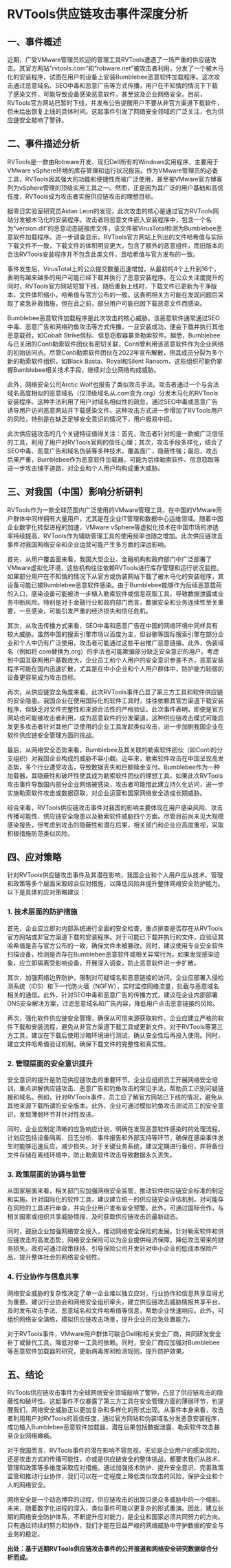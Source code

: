 # RVTools供应链攻击事件深度分析

## 一、事件概述

近期，广受VMware管理员欢迎的管理工具RVTools遭遇了一场严重的供应链攻击。其官方网站“rvtools.com”和“robware.net”被攻击者利用，分发了一个被木马化的安装程序，试图在用户的设备上安装Bumblebee恶意软件加载程序。这次攻击通过恶意域名、SEO中毒和恶意广告等方式传播，用户在不知情的情况下下载了感染文件，可能导致设备感染恶意软件，甚至波及企业网络安全。目前，RVTools官方网站已暂时下线，并发布公告提醒用户不要从非官方渠道下载软件，但未给出恢复上线的具体时间。这起事件引发了网络安全领域的广泛关注，也为供应链安全敲响了警钟。

## 二、事件描述分析

RVTools是一款由Robware开发、现归Dell所有的Windows实用程序，主要用于VMware vSphere环境的库存管理和运行状况报告。作为VMware管理员的必备工具，RVTools因其强大的功能和便捷性而被广泛使用，甚至被VMware官方博客列为vSphere管理的顶级实用工具之一。然而，正是因为其广泛的用户基础和高信任度，RVTools成为攻击者实施供应链攻击的理想目标。

据零日实验室研究员Aidan Leon的发现，此次攻击的核心是通过官方RVTools网站分发被木马化的安装程序。攻击者将恶意文件嵌入安装程序中，包含一个名为“version.dll”的恶意动态链接库文件，该文件被VirusTotal检测为Bumblebee恶意软件加载程序。进一步调查显示，RVTools官方网站上列出的文件哈希值与实际下载文件不一致，下载文件的体积明显更大，包含了额外的恶意组件，而旧版本的合法RVTools安装程序并不包含此类文件，且哈希值与官方发布的一致。

事件发生后，VirusTotal上的公众提交数量迅速增加，从最初的4个上升到16个，表明有越来越多的用户可能已经下载并执行了恶意安装程序。在公众关注度提升的同时，RVTools官方网站短暂下线，随后重新上线时，下载文件已更新为干净版本，文件体积缩小，哈希值与官方公布的一致。这表明相关方可能在发现问题后采取了紧急补救措施，但在此之前，部分用户可能已因下载恶意文件而感染。

Bumblebee恶意软件加载程序是此次攻击的核心威胁。该恶意软件通常通过SEO中毒、恶意广告和网络钓鱼攻击等方式传播，一旦安装成功，便会下载并执行其他恶意载荷，如Cobalt Strike信标、信息窃取器甚至勒索软件。据悉，Bumblebee与已关闭的Conti勒索软件团伙有密切关联，Conti曾利用该恶意软件作为企业网络的初始访问点。尽管Conti勒索软件团伙在2022年宣布解散，但其成员分裂为多个新的勒索软件组织，如Black Basta、Royal和Silent Ransom，这些组织可能仍掌握Bumblebee相关技术手段，继续对企业网络构成威胁。

此外，网络安全公司Arctic Wolf也报告了类似攻击手法。攻击者通过一个与合法域名高度相似的恶意域名（仅顶级域名从.com变为.org）分发木马化的RVTools安装程序。这种手法利用了用户对域名相似性的疏忽，通过SEO中毒或恶意广告诱导用户访问恶意网站并下载感染文件。这种攻击方式进一步增加了RVTools用户的风险，特别是在缺乏足够安全意识的情况下，用户极易中招。

此次供应链攻击的几个关键特征值得关注：首先，攻击者针对的是一款被广泛信任的工具，利用了用户对RVTools官网的信任心理；其次，攻击手段多样化，结合了SEO中毒、恶意广告和域名伪装等多种技术，覆盖面广，隐蔽性强；最后，攻击后果严重，Bumblebee作为恶意软件加载器，可能为后续勒索软件、信息窃取等进一步攻击铺平道路，对企业和个人用户均构成重大威胁。

## 三、对我国（中国）影响分析研判

RVTools作为一款全球范围内广泛使用的VMware管理工具，在中国的VMware用户群体中同样拥有大量用户，尤其是在企业IT管理和数据中心运维领域。随着中国企业数字化转型进程的加速，VMware vSphere等虚拟化技术在中国市场的渗透率持续提高，RVTools作为辅助管理工具的使用频率也随之增加。此次供应链攻击事件对我国网络安全和企业运营可能产生多方面的深远影响。

首先，从用户覆盖面来看，我国大型企业、金融机构和政府部门中广泛部署了VMware虚拟化环境，这些机构往往依赖RVTools进行库存管理和运行状况监控。如果部分用户在不知情的情况下从官方或伪装网站下载了被木马化的安装程序，其设备可能已被Bumblebee恶意软件感染。由于Bumblebee能够作为后续恶意载荷的入口，感染设备可能被进一步植入勒索软件或信息窃取工具，导致数据泄露或业务中断风险。特别是对于金融行业和政府部门而言，数据安全和业务连续性至关重要，一旦感染，可能引发严重的经济损失和信任危机。

其次，从攻击传播方式来看，SEO中毒和恶意广告在中国的网络环境中同样具有较大威胁。虽然中国的搜索引擎市场以百度为主，但谷歌等国际搜索引擎在部分企业和个人中仍有广泛使用，攻击者可能通过这些平台推广恶意链接。此外，伪装域名（例如将.com替换为.org）的手法也可能欺骗部分缺乏安全意识的用户。考虑到中国互联网用户基数庞大，企业员工和个人用户的安全意识参差不齐，恶意安装程序可能在国内迅速扩散，尤其是在中小企业和个人用户群体中，防护能力较弱的设备更容易成为攻击目标。

再次，从供应链安全角度来看，此次RVTools事件凸显了第三方工具和软件供应链的安全隐患。我国企业在使用国际化的软件工具时，往往依赖其官方渠道下载安装程序，但缺乏对文件完整性和来源合法性的严格验证。此次事件表明，即便是官方网站也可能被攻击者利用，成为恶意软件的分发渠道。这种供应链攻击模式可能启发更多攻击者针对其他广泛使用的企业工具发起类似攻击，进一步加剧我国企业在软件供应链安全管理方面的挑战。

最后，从网络安全态势来看，Bumblebee及其关联的勒索软件团伙（如Conti的分支组织）对我国企业构成的威胁不容小觑。近年来，勒索软件攻击在中国呈现高发态势，多个行业遭受攻击，导致数据丢失和巨额赎金支付。Bumblebee作为一种加载器，其隐蔽性和破坏性使其成为勒索软件团伙的理想工具。如果此次RVTools攻击事件导致国内部分企业网络被感染，攻击者可能借此建立持久化访问，进一步实施勒索软件攻击或数据窃取，对企业运营和国家网络安全造成长期威胁。

综合来看，RVTools供应链攻击事件对我国的影响主要体现在用户感染风险、攻击传播可能性、供应链安全隐患以及勒索软件威胁四个方面。尽管目前尚未见大规模感染报告，但考虑到攻击的隐蔽性和潜在后果，相关部门和企业应高度重视，采取积极措施防范类似风险。

## 四、应对策略

针对RVTools供应链攻击事件及其潜在影响，我国企业和个人用户应从技术、管理和政策等多个层面采取综合应对措施，以降低风险并提升整体网络安全防护能力。以下是具体的应对策略建议：

### 1. 技术层面的防护措施

首先，企业应立即对内部系统进行全面的安全检查，重点排查是否存在从RVTools官方网站或非官方渠道下载的安装程序。对于可能已下载并执行的文件，应验证其哈希值是否与官方公布的一致，确保文件未被篡改。同时，建议使用专业安全软件扫描设备，检测是否存在Bumblebee恶意软件或相关异常行为。如果发现感染迹象，应立即隔离受影响设备，开展深入调查，防止恶意软件进一步扩散。

其次，加强网络边界防护，限制对可疑域名和恶意链接的访问。企业应部署入侵检测系统（IDS）和下一代防火墙（NGFW），实时监控网络流量，拦截与恶意域名相关的通信。此外，针对SEO中毒和恶意广告的传播方式，建议在企业内部部署DNS安全解决方案，过滤恶意域名和广告内容，降低用户点击恶意链接的风险。

再次，强化软件供应链安全管理，确保从可信来源获取软件。企业应建立严格的软件下载和安装流程，避免从非官方渠道下载工具或更新文件。对于RVTools等第三方工具，建议在下载后使用沙箱环境进行测试，确认安全性后再投入使用。同时，建立文件哈希值验证机制，确保下载文件的完整性和真实性。

### 2. 管理层面的安全意识提升

安全意识的提升是防范供应链攻击的重要环节。企业应组织员工开展网络安全培训，重点讲解供应链攻击、恶意广告和钓鱼攻击的常见手法，帮助员工识别可疑链接和域名。例如，针对RVTools事件，员工应了解官方网站已下线的情况，避免从其他来源下载所谓的安全版本。此外，企业可通过模拟钓鱼攻击测试员工的安全意识，发现薄弱环节并针对性改进。

同时，企业应制定清晰的应急响应计划，明确在发现恶意软件感染时的处理流程。计划应包括设备隔离、日志分析、事件报告和外部支持等环节，确保在感染事件发生时能够迅速反应，减少损失。对于关键业务系统，建议定期进行备份，并将备份文件存储在离线环境中，防止勒索软件攻击导致数据永久丢失。

### 3. 政策层面的协调与监管

从国家层面来看，相关部门应加强网络安全监管，推动软件供应链安全标准的制定和实施。针对国际化的软件工具，建议建立统一的供应链安全评估机制，对可能存在风险的工具进行审查，并向企业用户发布安全预警。此外，可通过国际合作，与相关国家或组织共享威胁情报，及时获取供应链攻击的最新动态。

同时，鼓励企业加强网络安全投入，推动网络安全保险的发展。针对勒索软件和供应链攻击的高发态势，网络安全保险可以为企业提供经济保障，降低攻击带来的财务损失。政府可通过政策扶持，引导保险公司开发针对中小企业的低成本保险产品，提升整体社会的网络安全韧性。

### 4. 行业协作与信息共享

网络安全威胁的复杂性决定了单一企业难以独立应对，行业协作和信息共享显得尤为重要。建议行业协会和网络安全组织牵头，建立供应链攻击威胁情报共享平台，及时发布攻击手法、恶意域名和文件哈希值等信息，帮助企业快速响应。此外，可组织网络安全演练，模拟供应链攻击场景，提升企业的应急处置能力。

对于RVTools事件，VMware用户群体可联合Dell和相关安全厂商，共同研发安全补丁或替代工具，降低对单一工具的依赖。同时，安全厂商应加强对Bumblebee等恶意软件加载器的研究，更新病毒库和检测规则，提升防护效果。

## 五、结论

RVTools供应链攻击事件为全球网络安全领域敲响了警钟，凸显了供应链攻击的隐蔽性和破坏性。这起事件不仅暴露了第三方工具在安全管理方面的薄弱环节，也提醒我们，网络安全威胁正以更加复杂和多样化的形式出现。从事件本身来看，攻击者利用用户对RVTools的高信任度，通过官方网站和伪装域名分发恶意安装程序，成功植入Bumblebee恶意软件加载器，潜在后果包括数据泄露、勒索软件攻击甚至企业网络瘫痪。

对于我国而言，RVTools事件的潜在影响不容忽视。无论是企业用户的感染风险，还是攻击方式的传播可能性，亦或是供应链安全的整体挑战，都要求我们从技术、管理和政策等多维度采取应对措施。通过加强技术防护、提升安全意识、完善政策监管和推动行业协作，我们可以在一定程度上降低类似攻击的风险，保护企业和个人的网络安全。

网络安全是一个动态博弈的过程，供应链攻击的出现只是众多威胁中的一个缩影。未来，随着数字化进程的深入，类似事件可能以更复杂的形式重演。因此，建立长期的网络安全防护体系，不断提升应对能力，是企业和国家必须共同努力的方向。只有通过持续的努力和协作，我们才能在日益严峻的网络威胁中守护数据的安全与业务的稳定。

**出处：基于近期RVTools供应链攻击事件的公开报道和网络安全研究数据综合分析而成。**